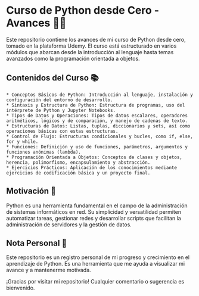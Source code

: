 # Curso de Python desde Cero - Avances 🐍✨

Este repositorio contiene los avances de mi curso de Python desde cero, tomado en la plataforma Udemy. El curso está estructurado en varios módulos que abarcan desde la introducción al lenguaje hasta temas avanzados como la programación orientada a objetos. 

## Contenidos del Curso 📚

    * Conceptos Básicos de Python: Introducción al lenguaje, instalación y configuración del entorno de desarrollo.
    * Sintaxis y Estructura de Python: Estructura de programas, uso del intérprete de Python y Jupyter Notebooks.
    * Tipos de Datos y Operaciones: Tipos de datos escalares, operadores aritméticos, lógicos y de comparación, y manejo de cadenas de texto.
    * Estructuras de Datos: Listas, tuplas, diccionarios y sets, así como operaciones básicas con estas estructuras.
    * Control de Flujo: Estructuras condicionales y bucles, como if, else, for y while.
    * Funciones: Definición y uso de funciones, parámetros, argumentos y funciones anónimas (lambda).
    * Programación Orientada a Objetos: Conceptos de clases y objetos, herencia, polimorfismo, encapsulamiento y abstracción.
    * Ejercicios Prácticos: Aplicación de los conocimientos mediante ejercicios de codificación básica y un proyecto final.

## Motivación 💪

Python es una herramienta fundamental en el campo de la administración de sistemas informáticos en red. Su simplicidad y versatilidad permiten automatizar tareas, gestionar redes y desarrollar scripts que facilitan la administración de servidores y la gestión de datos.

## Nota Personal 👾

Este repositorio es un registro personal de mi progreso y crecimiento en el aprendizaje de Python. Es una herramienta que me ayuda a visualizar mi avance y a mantenerme motivada.

¡Gracias por visitar mi repositorio! Cualquier comentario o sugerencia es bienvenido.
